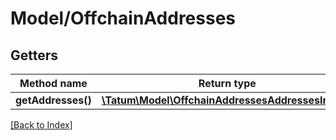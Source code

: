 # Model/OffchainAddresses

## Getters

Method name | Return type | Description | Notes
------------ | ------------- | ------------- | -------------
**getAddresses()** | [**\Tatum\Model\OffchainAddressesAddressesInner[]**](OffchainAddressesAddressesInner.md) |  |

[[Back to Index]](../index.md)
